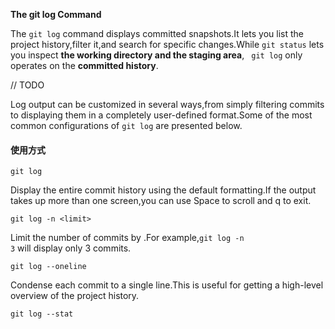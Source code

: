 **The git log Command**

The <code>git log</code> command displays committed snapshots.It lets you list the project history,filter it,and search for
specific changes.While <code>git status</code> lets you inspect **the working directory and the staging area**, <code>
git log</code> only operates on the **committed history**.

// TODO

Log output can be customized in several ways,from simply filtering commits to displaying them in a completely user-defined
format.Some of the most common configurations of <code>git log</code> are presented below.

#### 使用方式

	git log

Display the entire commit history using the default formatting.If the output takes up more than one screen,you can use
Space to scroll and q to exit.

	git log -n <limit>

Limit the number of commits by <limit>.For example,<code>git log -n 3</code> will display only 3 commits.

	git log --oneline

Condense each commit to a single line.This is useful for getting a high-level overview of the project history.

	git log --stat

